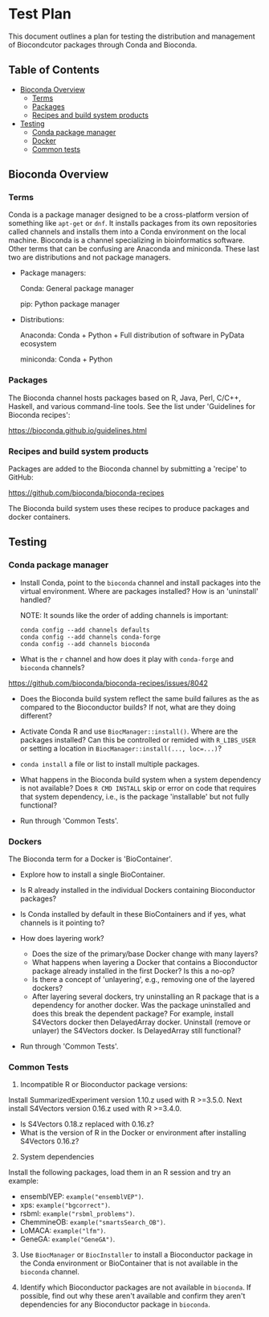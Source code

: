 # Test Plan 

This document outlines a plan for testing the distribution and 
management of Biocondcutor packages through Conda and Bioconda.

## Table of Contents

- [Bioconda Overview](#BiocondaOverview)
  - [Terms](#Terms)
  - [Packages](#Packages)
  - [Recipes and build system products](#RecipesAndBuildSystemProducts)
- [Testing](#Testing)
  - [Conda package manager](#CondaPackageManager)
  - [Docker](#Docker)
  - [Common tests](#CommonTests)

<a name="BiocondaOverview"></a>
## Bioconda Overview

<a name="Terms"></a>
### Terms

Conda is a package manager designed to be a cross-platform version of
something like `apt-get` or `dnf`. It installs packages from its own
repositories called channels and installs them into a Conda environment
on the local machine. Bioconda is a channel specializing in bioinformatics 
software. Other terms that can be confusing are Anaconda and miniconda.
These last two are distributions and not package managers.

* Package managers:

  Conda:
  General package manager

  pip:
  Python package manager

* Distributions:

  Anaconda:
  Conda + Python + Full distribution of software in PyData ecosystem

  miniconda:
  Conda + Python

<a name="Packages hosted"></a>
### Packages

The Bioconda channel hosts packages based on R, Java, Perl, C/C++, Haskell,
and various command-line tools. See the list under 'Guidelines for Bioconda
recipes':

https://bioconda.github.io/guidelines.html

<a name="RecipesAndBuildSystemProducts"></a>
### Recipes and build system products
Packages are added to the Bioconda channel by submitting a 'recipe' to GitHub:

https://github.com/bioconda/bioconda-recipes

The Bioconda build system uses these recipes to produce packages and docker 
containers. 

<a name="Testing"></a>
## Testing

<a name="CondaPackageManager"></a>
### Conda package manager

* Install Conda, point to the `bioconda` channel and install packages
  into the virtual environment. Where are packages installed? How
  is an 'uninstall' handled?
 
  NOTE: It sounds like the order of adding channels
  is important:

      conda config --add channels defaults
      conda config --add channels conda-forge
      conda config --add channels bioconda

* What is the `r` channel and how does it play with `conda-forge` and
  `bioconda` channels?

https://github.com/bioconda/bioconda-recipes/issues/8042

* Does the Bioconda build system reflect the same build failures as the
  as compared to the Bioconductor builds? If not, what are they doing
  different?

* Activate Conda R and use `BiocManager::install()`. Where are the
  packages installed? Can this be controlled or remided with 
  `R_LIBS_USER` or setting a location in `BiocManager::install(..., loc=...)`?

* `conda install` a file or list to install multiple packages.

* What happens in the Bioconda build system when a system dependency is not
  available? Does `R CMD INSTALL` skip or error on code that requires
  that system dependency, i.e., is the package 'installable' but not fully
  functional?

* Run through 'Common Tests'.

<a name="Dockers"></a>
### Dockers

The Bioconda term for a Docker is 'BioContainer'.

* Explore how to install a single BioContainer.

* Is R already installed in the individual Dockers containing Bioconductor 
  packages? 

* Is Conda installed by default in these BioContainers and if yes, what
  channels is it pointing to?

* How does layering work?
  - Does the size of the primary/base Docker change with many layers?
  - What happens when layering a Docker that contains a Bioconductor package 
    already installed in the first Docker? Is this a no-op?
  - Is there a concept of 'unlayering', e.g., removing one of the layered
    dockers?
  - After layering several dockers, try uninstalling an R package that is
    a dependency for another docker. Was the package uninstalled and does
    this break the dependent package? For example, install S4Vectors docker 
    then DelayedArray docker. Uninstall (remove or unlayer) the S4Vectors 
    docker. Is DelayedArray still functional?

* Run through 'Common Tests'.

<a name="CommonTests"></a>
### Common Tests

1. Incompatible R or Bioconductor package versions:

  Install SummarizedExperiment version 1.10.z used with R >=3.5.0. Next 
  install S4Vectors version 0.16.z used with R >=3.4.0.

  - Is S4Vectors 0.18.z replaced with 0.16.z? 
  - What is the version of R in the Docker or environment after installing
  S4Vectors 0.16.z?

2. System dependencies

Install the following packages, load them in an R session and try an example:

  - ensemblVEP: `example("ensemblVEP")`.
  - xps: `example("bgcorrect")`.
  - rsbml: `example("rsbml_problems")`.
  - ChemmineOB: `example("smartsSearch_OB")`.
  - LoMACA: `example("lfm")`.
  - GeneGA: `example("GeneGA")`.

3. Use `BiocManager` or `BiocInstaller` to install a Bioconductor package in 
  the Conda environment or BioContainer that is not available in the
  `bioconda` channel.
 
4. Identify which Bioconductor packages are not available in `bioconda`.
  If possible, find out why these aren't available and confirm
  they aren't dependencies for any Bioconductor package in `bioconda`.
